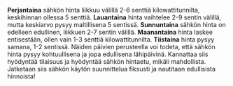 **Perjantaina** sähkön hinta liikkuu välillä 2-6 senttiä kilowattitunnilta, keskihinnan ollessa 5 senttiä. **Lauantaina** hinta vaihtelee 2-9 sentin välillä, mutta keskiarvo pysyy maltillisena 5 sentissä. **Sunnuntaina** sähkön hinta on edelleen edullinen, liikkuen 2-7 sentin välillä. **Maanantaina** hinta laskee entisestään, ollen vain 1-3 senttiä kilowattitunnilta. **Tiistaina** hinta pysyy samana, 1-2 sentissä. Näiden päivien perusteella voi todeta, että sähkön hinta pysyy kohtuullisena ja jopa edullisena lähipäivinä. Kannattaa siis hyödyntää tilaisuus ja hyödyntää sähkön hintaetu, mikäli mahdollista. Jatketaan siis sähkön käytön suunnittelua fiksusti ja nautitaan edullisista hinnoista!